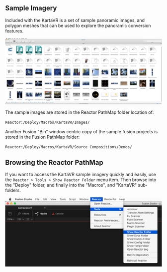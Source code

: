 ## <a name="sample-imagery"></a>Sample Imagery

Included with the KartaVR is a set of sample panoramic images, and polygon meshes that can be used to explore the panoramic conversion features.

![Sample Images](Images/sample-images.png)


The sample images are stored in the Reactor PathMap folder location of:

`Reactor:/Deploy/Macros/KartaVR/Images/`

Another Fusion "Bin" window centric copy of the sample fusion projects is stored in the Fusion PathMap folder:

`Reactor:/Deploy/Macros/KartaVR/Source Compositions/Demos/`

## <a name="show-reactor-folder"></a>Browsing the Reactor PathMap

If you want to access the KartaVR sample imagery quickly and easily, use the `Reactor > Tools > Show Reactor Folder` menu item. Then browse into the "Deploy" folder, and finally into the "Macros", and "KartaVR" sub-folders.

![Show Reactor Folder](Images/show_reactor_folder.png)

